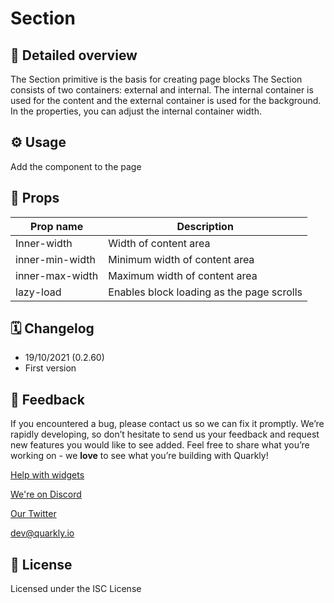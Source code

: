 # Section

## 📖 Detailed overview

The Section primitive is the basis for creating page blocks
The Section consists of two containers: external and internal. The internal
container is used for the content and the external container is used for the
background. In the properties, you can adjust the internal container width.

## ⚙️ Usage

Add the component to the page

## 🧩 Props

| Prop name       | Description                               |
|-----------------|-------------------------------------------|
| Inner-width     | Width of content area                     |
| inner-min-width | Minimum width of content area             |
| inner-max-width | Maximum width of content area             |
| lazy-load       | Enables block loading as the page scrolls |

## 🗓 Changelog

- 19/10/2021 (0.2.60)
- First version

## 📮 Feedback

If you encountered a bug, please contact us so we can fix it promptly. We’re rapidly developing, so don’t hesitate to send us your feedback and request new features you would like to see added. Feel free to share what you’re working on - we **love** to see what you’re building with Quarkly!

[Help with widgets](https://community.quarkly.io/c/requests/11)

[We're on Discord](https://discord.gg/SuF9vCMJGW)

[Our Twitter](https://twitter.com/quarklyapp)

[dev@quarkly.io](mailto:dev@quarkly.io)

## 📝 License

Licensed under the ISC License
